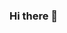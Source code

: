 ### Hi there 👋

<!--
**Tola25t/Tola25t** is a ✨ _special_ ✨ repository because its `README.md` (this file) appears on your GitHub profile.

Here are some ideas to get you started:

- 🔭 I’m currently working on ...
- 🌱 I’m currently learning ...
- 👯 I’m looking to collaborate on ...
- 🤔 I’m looking for help with ...
- 💬 Ask me about ...
- 📫 How to re useach me: ...
- 😄 Pronouns: ...
- ⚡ Fun fact: ...
-->
